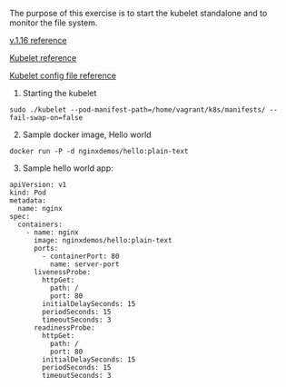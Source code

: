The purpose of this exercise is to start the kubelet standalone and to monitor the file system.

[v.1.16 reference](https://kubernetes.io/docs/setup/release/notes/#downloads-for-v1-16-0)

[Kubelet reference](https://kubernetes.io/docs/reference/command-line-tools-reference/kubelet/)

[Kubelet config file reference](https://github.com/kubernetes/kubernetes/blob/master/staging/src/k8s.io/kubelet/config/v1beta1/types.go)

1. Starting the kubelet

````
sudo ./kubelet --pod-manifest-path=/home/vagrant/k8s/manifests/ --fail-swap-on=false
````

2. Sample docker image, Hello world

````
docker run -P -d nginxdemos/hello:plain-text
````

3. Sample hello world app:

````
apiVersion: v1
kind: Pod
metadata:
  name: nginx
spec:
  containers:
    - name: nginx
      image: nginxdemos/hello:plain-text
      ports:
        - containerPort: 80
          name: server-port
      livenessProbe:
        httpGet:
          path: /
          port: 80
        initialDelaySeconds: 15
        periodSeconds: 15
        timeoutSeconds: 3
      readinessProbe:
        httpGet:
          path: /
          port: 80
        initialDelaySeconds: 15
        periodSeconds: 15
        timeoutSeconds: 3
````

